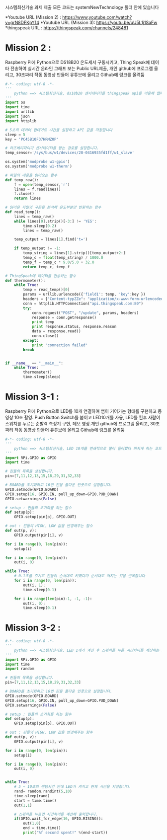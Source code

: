시스템최신기술 과제 제출
모든 코드는 systemNewTechnology 폴더 안에 있습니다

*Youtube URL (Mission 2) :    https://www.youtube.com/watch?v=grN8DFKpY14
*Youtube URL (Mission 3):    https://youtu.be/uU5L1j1SaFw
*thingspeak URL : https://thingspeak.com/channels/248481

# Mission 2 :
Raspberry Pi에 Python으로 DS18B20 온도세서 구동시키고, Thing Speak에 데이타 전송하여 실시간 온라인 그래프 보는 Public URL제출,  개인 github에 프로그램 올리고, 30초짜리 작동 동영상 만들어 유튜브에 올리고 Github에 링크를 올려둠
```python
#-*- coding: utf-8 -*-
'''
    python ==> 시스템최신기술, ds18b20 센서데이터를 thingspeak api를 이용해 웹에 뿌려주는 코드
'''
import os
import time
import urllib
import json
import httplib

# 5초의 데이터 업데이트 시간을 설정하고 API 값을 저장합니다
sleep = 5
key = 'PC45B10F37HRMZ0P'

# 라즈베리파이가 센서데이터를 받는 경로를 설정합니다.
temp_sensor='/sys/bus/w1/devices/28-0416935fd1ff/w1_slave'

os.system('modprobe w1-gpio')
os.system('modprobe w1-therm')

# 파일의 내용을 읽어오는 함수
def temp_raw():
    f = open(temp_sensor,'r')
    lines = f.readlines()
    f.close()
    return lines

# 읽어온 파일의 구문을 분석해 온도부분만 반환하는 함수
def read_temp():
    lines = temp_raw()
    while lines[0].strip()[-3:] != 'YES':
        time.sleep(0.2)
        lines = temp_raw()

    temp_output = lines[1].find('t=')

    if temp_output != -1:
        temp_string = lines[1].strip()[temp_output+2:]
        temp_c = float(temp_string) / 1000.0
        temp_f = temp_c * 9.0/5.0 + 32.0
        return temp_c, temp_f

# ThingSpeak에 데이터를 전송하는 함수
def thermometer():
    while True:
        temp = read_temp()[0]
        params = urllib.urlencode({'field1': temp, 'key':key })
        headers = {"Content-typZZe": "application/x-www-form-urlencoded","Accept": "text/plain"}
        conn = httplib.HTTPConnection("api.thingspeak.com:80")
        try:
            conn.request("POST", "/update", params, headers)
            response = conn.getresponse()
            print temp
            print response.status, response.reason
            data = response.read()
            conn.close()
        except:
            print "connection failed"
        break


if __name__ == "__main__":
    while True:
        thermometer()
        time.sleep(sleep)
```


# Mission 3-1 :
Raspberry Pi에 Python으로 LED를 10개 연결하여 뱀이 기어가는 형태를 구현하고 동영상 10초 촬영.  Push Button Switch를 붙이고 LED10개를 사용, LED를 킨후 사람이 스위치를 누르는 순발력 측정기 구현, 데모 영상.개인 github에 프로그램 올리고, 30초짜리 작동 동영상 만들어 유튜브에 올리고 Github에 링크를 올려둠
```python
#-*- coding: utf-8 -*-
'''
    python ==> 시스템최신기술, LED 10개를 연쇄적으로 불이 들어왔다 꺼지게 하는 코드
'''
import RPi.GPIO as GPIO
import time

# 핀들의 목록을 생성합니다.
pin=[7,11,12,13,15,18,29,31,32,33]

# BOARD를 초기화하고 16번 핀을 풀다운 인풋으로 설정합니다.
GPIO.setmode(GPIO.BOARD)
GPIO.setup(16, GPIO.IN, pull_up_down=GPIO.PUD_DOWN)
GPIO.setwarnings(False)

# setup : 핀들의 초기화를 하는 함수
def setup(p):
    GPIO.setup(pin[p], GPIO.OUT)

# out : 핀들의 HIGH, LOW 값을 변경해주는 함수
def out(p, v):
    GPIO.output(pin[i], v)

for i in range(0, len(pin)):
    setup(i)

for i in range(0, len(pin)):
    out(i, 0)

while True:
    # 0.1초를 주기로 핀들이 순서대로 켜졌다가 순서대로 꺼지는 것을 반복합니다
    for i in range(0, len(pin)):
        out(i, 1);
        time.sleep(0.1)

    for i in range(len(pin)-1, -1, -1):
        out(i, 0);
        time.sleep(0.1)
```

# Mission 3-2 :
```python
#-*- coding: utf-8 -*-
'''
    python ==> 시스템최신기술, LED 1개가 켜진 후 스위치를 누른 시간차이를 계산하는 코드
'''
import RPi.GPIO as GPIO
import time
import random

# 핀들의 목록을 생성합니다.
pin=[7,11,12,13,15,18,29,31,32,33]

# BOARD를 초기화하고 16번 핀을 풀다운 인풋으로 설정합니다.
GPIO.setmode(GPIO.BOARD)
GPIO.setup(16, GPIO.IN, pull_up_down=GPIO.PUD_DOWN)
GPIO.setwarnings(False)

# setup : 핀들의 초기화를 하는 함수
def setup(p):
    GPIO.setup(pin[p], GPIO.OUT)

# out : 핀들의 HIGH, LOW 값을 변경해주는 함수
def out(p, v):
    GPIO.output(pin[i], v)

for i in range(0, len(pin)):
    setup(i)

for i in range(0, len(pin)):
    out(i, 0)


while True:
    # 5 ~ 10초의 랜덤시간 안에 LED가 켜지고 현재 시간을 저장합니다.
    rand= random.randint(5,10)
    time.sleep(rand)
    start = time.time()
    out(1,1)

    # 스위치를 누르면 시간차이를 계산해 출력합니다.
    if(GPIO.wait_for_edge(16, GPIO.RISING)):
        out(1,0)
        end = time.time()
        print("%f second spent!" %(end-start))
```


